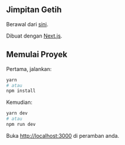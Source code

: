 ## Jimpitan Getih

Berawal dari [sini](https://twitter.com/Lekday/status/1413119224894017544).

Dibuat dengan [Next.js](https://nextjs.org/).

## Memulai Proyek

Pertama, jalankan:

```bash
yarn
# atau
npm install
```

Kemudian:

```bash
yarn dev
# atau
npm run dev
```

Buka [http://localhost:3000](http://localhost:3000) di peramban anda.
